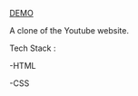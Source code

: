 <a href="https://elarrouji.github.io/youtube-replica/" target="_blank">DEMO</a>

A clone of the Youtube website.

Tech Stack : 

-HTML

-CSS
